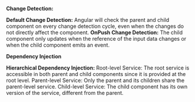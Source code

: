 **Change Detection:**

**Default Change Detection:** 
Angular will check the parent and child component on every change detection cycle, even when the changes do not directly affect the component.
**OnPush Change Detection:** 
The child component only updates when the reference of the input data changes or when the child component emits an event.

**Dependency Injection**

**Hierarchical Dependency Injection:**
Root-level Service: The root service is accessible in both parent and child components since it is provided at the root level.
Parent-level Service: Only the parent and its children share the parent-level service.
Child-level Service: The child component has its own version of the service, different from the parent.
